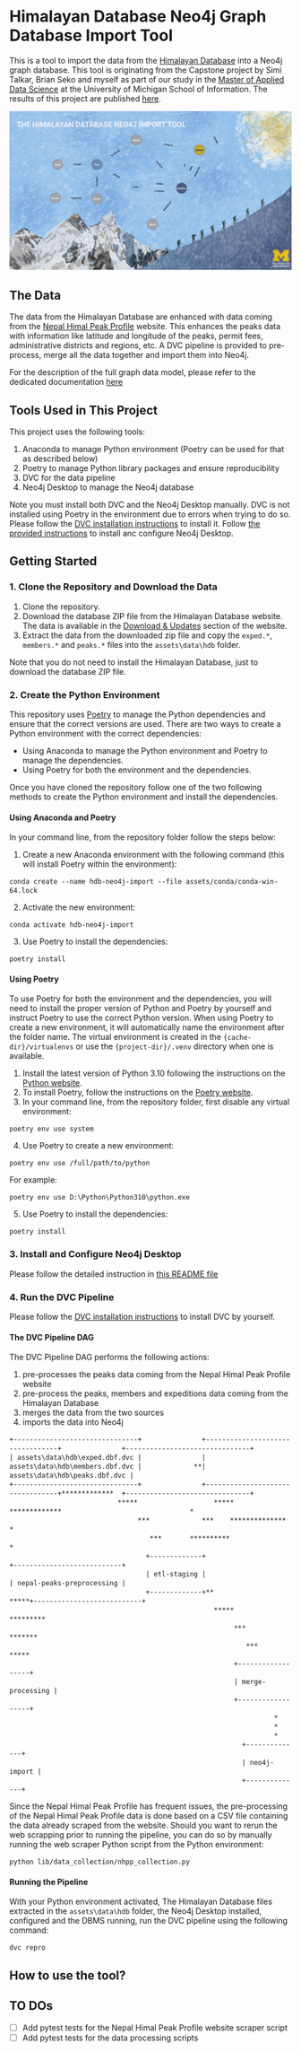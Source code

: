 # Himalayan Database Neo4j Graph Database Import Tool
This is a tool to import the data from the [Himalayan Database](https://www.himalayandatabase.com/) into a Neo4j 
graph database. This tool is originating from the Capstone project by Simi Talkar, Brian Seko and myself as part of our
study in the [Master of Applied Data Science](https://www.si.umich.edu/programs/master-applied-data-science) at the 
University of Michigan School of Information. The results of this project are published 
[here](http://umsi-mads-capstone-himalayas.s3-website-eu-west-1.amazonaws.com/index.html).

![](docs/neo4j-import-tool-header.jpg)

## The Data
The data from the Himalayan Database are enhanced with data coming from the 
[Nepal Himal Peak Profile](https://nepalhimalpeakprofile.org/) website. This enhances the peaks data with information
like latitude and longitude of the peaks, permit fees, administrative districts and regions, etc. A DVC pipeline is
provided to pre-process, merge all the data together and import them into Neo4j.

For the description of the full graph data model, please refer to the dedicated documentation [here](docs/NEO4J_DATABASE.md)
## Tools Used in This Project
This project uses the following tools:
1. Anaconda to manage Python environment (Poetry can be used for that as described below)
2. Poetry to manage Python library packages and ensure reproducibility
3. DVC for the data pipeline
4. Neo4j Desktop to manage the Neo4j database

Note you must install both DVC and the Neo4j Desktop manually. DVC is not installed using Poetry in the environment due 
to errors when trying to do so. Please follow the [DVC installation instructions](https://dvc.org/doc/install/windows) 
to install it. Follow [the provided instructions](docs/NEOJ_SETUP.md) to install anc configure Neo4j Desktop.
## Getting Started
### 1. Clone the Repository and Download the Data
1. Clone the repository.
2. Download the database ZIP file from the Himalayan Database website. The data is available in the
[Download & Updates](https://www.himalayandatabase.com/downloads.html) section of the website.
3. Extract the data from the downloaded zip file and copy the `exped.*`, `members.*` and `peaks.*` files into the
`assets\data\hdb` folder.

Note that you do not need to install the Himalayan Database, just to download the database ZIP file.
### 2. Create the Python Environment
This repository uses [Poetry](https://python-poetry.org) to manage the Python dependencies and ensure that the correct 
versions are used. There are two ways to create a Python environment with the correct dependencies: 
* Using Anaconda to manage the Python environment and Poetry to manage the dependencies.
* Using Poetry for both the environment and the dependencies.

Once you have cloned the repository follow one of the two following methods to create the Python environment and
install the dependencies.
#### Using Anaconda and Poetry
In your command line, from the repository folder follow the steps below:
1. Create a new Anaconda environment with the following command (this will install Poetry within the environment):
```
conda create --name hdb-neo4j-import --file assets/conda/conda-win-64.lock
```
2. Activate the new environment:
```
conda activate hdb-neo4j-import
```
3. Use Poetry to install the dependencies:
```
poetry install
```
#### Using Poetry
To use Poetry for both the environment and the dependencies, you will need to install the proper version of Python and 
Poetry by yourself and instruct Poetry to use the correct Python version. When using Poetry to create a new environment,
it will automatically name the environment after the folder name. The virtual environment is created in the 
`{cache-dir}/virtualenvs`  or use the `{project-dir}/.venv` directory when one is available.

1. Install the latest version of Python 3.10 following the instructions on the 
[Python website](https://www.python.org/downloads/).
2. To install Poetry, follow the instructions on the [Poetry website](https://python-poetry.org/docs/#installation).
3. In your command line, from the repository folder, first disable any virtual environment:
```
poetry env use system
```
4. Use Poetry to create a new environment:
```
poetry env use /full/path/to/python
```
For example:
```
poetry env use D:\Python\Python310\python.exe
```
5. Use Poetry to install the dependencies:
```
poetry install
```
### 3. Install and Configure Neo4j Desktop
Please follow the detailed instruction in [this README file](docs/NEOJ_SETUP.md)
### 4. Run the DVC Pipeline
Please follow the [DVC installation instructions](https://dvc.org/doc/install/windows) to install DVC by yourself.
#### The DVC Pipeline DAG
The DVC Pipeline DAG performs the following actions:
1. pre-processes the peaks data coming from the  Nepal Himal Peak Profile website
2. pre-process the peaks, members and expeditions data coming from the Himalayan Database
3. merges the data from the two sources
4. imports the data into Neo4j

```
+-------------------------------+               +---------------------------------+               +-------------------------------+
| assets\data\hdb\exped.dbf.dvc |               | assets\data\hdb\members.dbf.dvc |             **| assets\data\hdb\peaks.dbf.dvc |
+-------------------------------+               +---------------------------------+*************  +-------------------------------+
                           *****                   *****             *************                                *
                                ***             ***    **************                                             *
                                   ***       **********                                                           *
                                  +-------------+                                                   +---------------------------+
                                  | etl-staging |                                                   | nepal-peaks-preprocessing |
                                  +-------------+**                                            *****+---------------------------+
                                                   *****                              *********
                                                        ***                    *******
                                                           ***            *****
                                                        +------------------+
                                                        | merge-processing |
                                                        +------------------+
                                                                  *
                                                                  *
                                                                  *
                                                          +--------------+
                                                          | neo4j-import |
                                                          +--------------+
```

Since the Nepal Himal Peak Profile has frequent issues, the pre-processing of the Nepal Himal Peak Profile data is done 
based on a CSV file containing the data already scraped from the website. Should you want to rerun the web scrapping 
prior to running the pipeline, you can do so by manually running the web scraper Python script from the Python 
environment:
```
python lib/data_collection/nhpp_collection.py
```
#### Running the Pipeline
With your Python environment activated, The Himalayan Database files extracted in the `assets\data\hdb` folder, the
Neo4j Desktop installed, configured and the DBMS running, run the DVC pipeline using the following command:
```
dvc repro
```
## How to use the tool?
## TO DOs
- [ ] Add pytest tests for the Nepal Himal Peak Profile website scraper script
- [ ] Add pytest tests for the data processing scripts